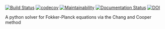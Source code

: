 [![Build Status](https://travis-ci.org/giacomov/3ML.svg?branch=master)](https://circleci.com/gh/:grburgess/:pychangcooper.png?circle-token=:circle-token)
[![codecov](https://codecov.io/gh/grburgess/pychangcooper/branch/master/graph/badge.svg)](https://codecov.io/gh/grburgess/pychangcooper)
[![Maintainability](https://api.codeclimate.com/v1/badges/d50bfcd029c78df0c8aa/maintainability)](https://codeclimate.com/github/grburgess/pychangcooper/maintainability)
[![Documentation Status](https://readthedocs.org/projects/pychangcooper/badge/?version=latest)](http://pychangcooper.readthedocs.io/en/latest/?badge=latest)
[![DOI](https://zenodo.org/badge/DOI/10.5281/zenodo.1163533.svg)](https://doi.org/10.5281/zenodo.1163533)

A python solver for Fokker-Planck equations via the Chang and Cooper method
